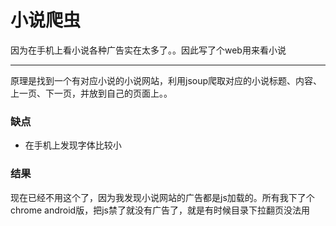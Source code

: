 # 小说爬虫

因为在手机上看小说各种广告实在太多了。。因此写了个web用来看小说

*** 

原理是找到一个有对应小说的小说网站，利用jsoup爬取对应的小说标题、内容、上一页、下一页，并放到自己的页面上。。

### 缺点
- 在手机上发现字体比较小

### 结果

现在已经不用这个了，因为我发现小说网站的广告都是js加载的。所有我下了个chrome android版，把js禁了就没有广告了，就是有时候目录下拉翻页没法用
